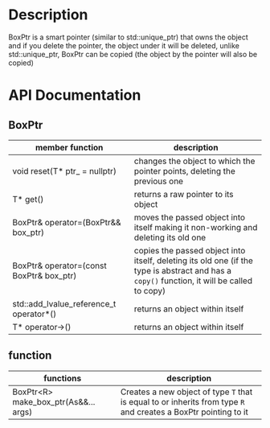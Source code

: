 # Description
BoxPtr is a smart pointer (similar to std::unique_ptr) that owns the object and if you delete the pointer, the object under it will be deleted, unlike std::unique_ptr, BoxPtr can be copied (the object by the pointer will also be copied)
# API Documentation
## BoxPtr
| member function                               | description                                                                                                                                 |
|-----------------------------------------------|---------------------------------------------------------------------------------------------------------------------------------------------|
| void reset(T* ptr_ = nullptr)                 | changes the object to which the pointer points, deleting the previous one                                                                   |
| T* get()                                      | returns a raw pointer to its object                                                                                                         |
| BoxPtr<T>& operator=(BoxPtr<T>&& box_ptr)      | moves the passed object into itself making it non-working and deleting its old one                                                          |
| BoxPtr<T>& operator=(const BoxPtr<T>& box_ptr) | copies the passed object into itself, deleting its old one (if the type is abstract and has a `copy()` function, it will be called to copy) |
| std::add_lvalue_reference_t<T> operator*()    | returns an object within itself                                                                                                             |
| T* operator->()                               | returns an object within itself                                                                                                             |

## function
| functions                           | description                                                                                                     |
|-------------------------------------|-----------------------------------------------------------------------------------------------------------------|
| BoxPtr\<R> make_box_ptr(As&&... args) | Creates a new object of type `T` that is equal to or inherits from type `R` and creates a BoxPtr pointing to it |